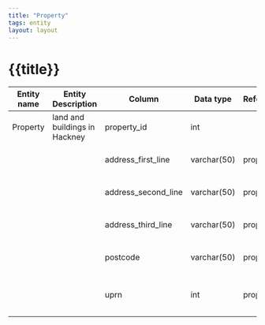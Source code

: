 ```yaml
---
title: "Property"
tags: entity
layout: layout
---
```


# {{title}}

| Entity name | Entity Description           | Column              | Data type   | References | Source | Nullable | Sensitive | Primary Key | Description                      |
|-------------|------------------------------|---------------------|-------------|------------|--------|----------|-----------|-------------|----------------------------------|
| Property    |  land and buildings in Hackney | property_id         | int         |            | Auto   | false    |           | true        | Primary key of table             |
|             |                              | address_first_line  | varchar(50) | property   |        | false    | true      |             | Property first line address      |
|             |                              | address_second_line | varchar(50) | property   |        | true     | true      |             | Property second line address     |
|             |                              | address_third_line  | varchar(50) | property   |        | true     | true      |             | Property third line address      |
|             |                              | postcode            | varchar(50) | property   |        | false    |           |             | Property address postcode        |
|             |                              | uprn                | int         | property   |        | false    |           |             | Unique property reference number |
